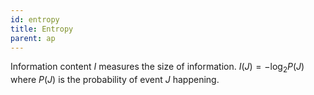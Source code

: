 ```yaml
---
id: entropy
title: Entropy
parent: ap
---
```


Information content $I$ measures the size of information. $I(J) = -\log_2 P(J)$ where $P(J)$ is the probability of event $J$ happening.